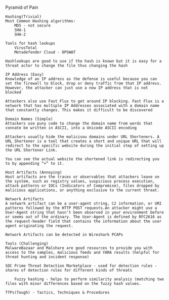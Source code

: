 Pyramid of Pain
	
	Hashing(Trivial)
	Most Common Hashing algorithms:
		MD5 - not secure
		SHA-1
		SHA-2

	Tools for hash lookups
		VirusTotal
		Metadefender Cloud - OPSWAT

	Hashlookups are good to use if the hash is known but it is easy for a threat actor to change the file thus changing the hash

	IP Address (Easy)
	Knowledge of an IP address as the defense is useful because you can set the firewall to block, drop or deny traffic from that IP address. However, the attacker can just use a new IP address that is not blocked

	Attackers also use Fast Flux to get around IP blocking. Fast Flux is a network that has multiple IP Addresses associated with a domain name that constantly changes. This makes it difficult to be discovered

	Domain Names (Simple)
	Attackers use puny code to change the domain name from words that connate be written in ASCII, into a Unicode ASCII encoding

	Attackers usually hide the malicisou domains under URL Shorteners. A URL Shortener is a tool that creates a short and unique URL that will redirect to the specific website during the initial step of setting up the URL Shortener Link.
	
	You can see the actual website the shortened link is redirecting you to by appending “+” to it.

	Host Artifacts (Annoying)
	Host artifacts are the traces or observables that attackers leave on the system, such as registry values, suspicious process execution, attack patterns or IOCs (Indicators of Compromise), files dropped by malicious applications, or anything exclusive to the current threat.

	Network Artifacts
	A network artifact can be a user-agent string, C2 information, or URI patterns followed by the HTTP POST requests.An attacker might use a User-Agent string that hasn’t been observed in your environment before or seems out of the ordinary. The User-Agent is defined by RFC2616 as the request-header field that contains the information about the user agent originating the request.

	Network Artifacts can be detected in Wireshark PCAPs

	Tools (Challenging)
	MalwareBazaar and Malshare are good resources to provide you with access to the samples, malicious feeds and YARA results (helpful for threat hunting and incident response)

	SOC Prime Threat Detection Marketplace - used for detection rules - shares of detection rules for different kinds of threats

		Fuzzy hashing - helps to perform similarity analysis (matching two files with minor differences based on the fuzzy hash values.

	TTPs(Tough) - Tactics, Techniques & Procedures
		
